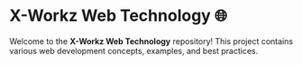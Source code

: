 # X-Workz Web Technology 🌐


Welcome to the **X-Workz Web Technology** repository! This project contains various web development concepts, examples, and best practices.

